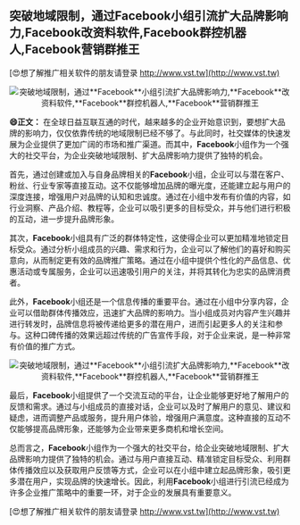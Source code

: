 ## **突破地域限制，通过**Facebook**小组引流扩大品牌影响力,**Facebook**改资料软件,**Facebook**群控机器人,**Facebook**营销群推王**

[😍想了解推广相关软件的朋友请登录 http://www.vst.tw](http://www.vst.tw)

 <center><img src="https://vst.tw/MP4/tuiguang/png/6.png" alt="突破地域限制，通过**Facebook**小组引流扩大品牌影响力,**Facebook**改资料软件,**Facebook**群控机器人,**Facebook**营销群推王"></center>

**😄正文：**
在全球日益互联互通的时代，越来越多的企业开始意识到，要想扩大品牌的影响力，仅仅依靠传统的地域限制已经不够了。与此同时，社交媒体的快速发展为企业提供了更加广阔的市场和推广渠道。而其中，**Facebook**小组作为一个强大的社交平台，为企业突破地域限制、扩大品牌影响力提供了独特的机会。

首先，通过创建或加入与自身品牌相关的**Facebook**小组，企业可以与潜在客户、粉丝、行业专家等直接互动。这不仅能够增加品牌的曝光度，还能建立起与用户的深度连接，增强用户对品牌的认知和忠诚度。通过在小组中发布有价值的内容，如行业洞察、产品介绍、教程等，企业可以吸引更多的目标受众，并与他们进行积极的互动，进一步提升品牌形象。

其次，**Facebook**小组具有广泛的群体特定性，这使得企业可以更加精准地锁定目标受众。通过分析小组成员的兴趣、需求和行为，企业可以了解他们的喜好和购买意向，从而制定更有效的品牌推广策略。通过在小组中提供个性化的产品信息、优惠活动或专属服务，企业可以迅速吸引用户的关注，并将其转化为忠实的品牌消费者。

此外，**Facebook**小组还是一个信息传播的重要平台。通过在小组中分享内容，企业可以借助群体传播效应，迅速扩大品牌的影响力。当小组成员对内容产生兴趣并进行转发时，品牌信息将被传递给更多的潜在用户，进而引起更多人的关注和参与。这种口碑传播的效果远超过传统的广告宣传手段，对于企业来说，是一种非常有价值的推广方式。

 <center><img src="https://vst.tw/MP4/tuiguang/png/6.png" alt="突破地域限制，通过**Facebook**小组引流扩大品牌影响力,**Facebook**改资料软件,**Facebook**群控机器人,**Facebook**营销群推王"></center>

最后，**Facebook**小组提供了一个交流互动的平台，让企业能够更好地了解用户的反馈和需求。通过与小组成员的直接对话，企业可以及时了解用户的意见、建议和疑虑，进而调整产品或服务，提升用户体验，增强用户满意度。这种直接的互动不仅能够提高品牌形象，还能够为企业带来更多商机和增长空间。

总而言之，**Facebook**小组作为一个强大的社交平台，给企业突破地域限制、扩大品牌影响力提供了独特的机会。通过与用户直接互动、精准锁定目标受众、利用群体传播效应以及获取用户反馈等方式，企业可以在小组中建立起品牌形象，吸引更多潜在用户，实现品牌的快速增长。因此，利用**Facebook**小组进行引流已经成为许多企业推广策略中的重要一环，对于企业的发展具有重要意义。

[😍想了解推广相关软件的朋友请登录 http://www.vst.tw](http://www.vst.tw)



